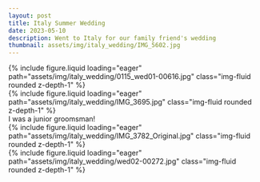 ```yaml
---
layout: post
title: Italy Summer Wedding
date: 2023-05-10
description: Went to Italy for our family friend's wedding
thumbnail: assets/img/italy_wedding/IMG_5602.jpg
---
```


<div class="row mt-3">
    <div class="col-sm mt-3 mt-md-0">
        {% include figure.liquid loading="eager" path="assets/img/italy_wedding/0115_wed01-00616.jpg" class="img-fluid rounded z-depth-1" %}
    </div>
    <div class="col-sm mt-3 mt-md-0">
        {% include figure.liquid loading="eager" path="assets/img/italy_wedding/IMG_3695.jpg" class="img-fluid rounded z-depth-1" %}
    </div>
</div>

<div class="caption">
    I was a junior groomsman!
</div>

<div class="row mt-3">
    <div class="col-sm mt-3 mt-md-0">
        {% include figure.liquid loading="eager" path="assets/img/italy_wedding/IMG_3782_Original.jpg" class="img-fluid rounded z-depth-1" %}
    </div>
    <div class="col-sm mt-3 mt-md-0">
        {% include figure.liquid loading="eager" path="assets/img/italy_wedding/wed02-00272.jpg" class="img-fluid rounded z-depth-1" %}
    </div>
</div>

